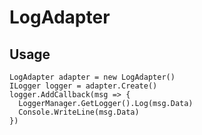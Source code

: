 # LogAdapter

## Usage

```
LogAdapter adapter = new LogAdapter()
ILogger logger = adapter.Create()
logger.AddCallback(msg => {
  LoggerManager.GetLogger().Log(msg.Data)
  Console.WriteLine(msg.Data)
})
```
